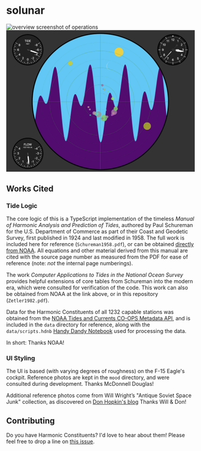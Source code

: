 # solunar

![overview screenshot of operations](map.png)
![detail screenshot of operations](screenshot.png)

## Works Cited

### Tide Logic

The core logic of this is a TypeScript implementation of the timeless _Manual of Harmonic Analysis and Prediction of Tides_, authored by Paul Schureman for the U.S. Department of Commerce as part of their Coast and Geodetic Survey, first published in 1924 and last modified in 1958. The full work is included here for reference (`Schureman1958.pdf`), or can be obtained [directly from NOAA](https://tidesandcurrents.noaa.gov/about_harmonic_constituents.html). All equations and other material derived from this manual are cited with the source page number as measured from the PDF for ease of reference (note: _not_ the internal page numberings).

The work _Computer Applications to Tides in the National Ocean Survey_ provides helpful extensions of core tables from Schureman into the modern era, which were consulted for verification of the code. This work can also be obtained from NOAA at the link above, or in this repository (`Zetler1982.pdf`).

Data for the Harmonic Constituents of all 1232 capable stations was obtained from the [NOAA Tides and Currents CO-OPS Metadata API](https://api.tidesandcurrents.noaa.gov/mdapi/prod/), and is included in the `data` directory for reference, along with the `data/scripts.hdnb` [Handy Dandy Notebook](https://marketplace.visualstudio.com/items?itemName=jakearl.handydandy-notebook) used for processing the data.

In short: Thanks NOAA!

### UI Styling

The UI is based (with varying degrees of roughness) on the F-15 Eagle's cockpit. Reference photos are kept in the `mood` directory, and were consulted during development. Thanks McDonnell Douglas!

Additional reference photos come from Will Wright’s "Antique Soviet Space Junk" collection, as discovered on [Don Hopkin's blog](https://donhopkins.medium.com/designing-user-interfaces-to-simulation-games-bd7a9d81e62d) Thanks Will & Don!

## Contributing

Do you have Harmonic Constituents? I'd love to hear about them! Please feel free to drop a line on [this issue](https://github.com/JacksonKearl/solunar/issues/1).

